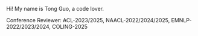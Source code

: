 Hi! My name is Tong Guo, a code lover.

Conference Reviewer: ACL-2023/2025, NAACL-2022/2024/2025, EMNLP-2022/2023/2024, COLING-2025

